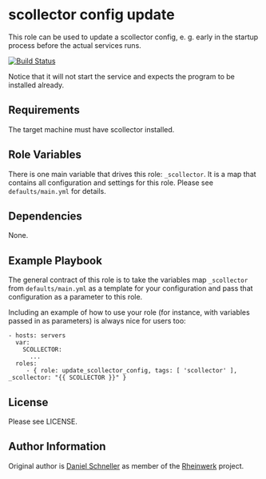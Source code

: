 scollector config update
=========

This role can be used to update a scollector config, e. g. early in the
startup process before the actual services runs.

[![Build Status](https://travis-ci.org/Rheinwerk/ansible-role-update_scollector_config.svg?branch=master)](https://travis-ci.org/Rheinwerk/ansible-role-update_scollector_config)

Notice that it will not start the service and expects the program to be
installed already.

Requirements
------------

The target machine must have scollector installed.

Role Variables
--------------
There is one main variable that drives this role: `_scollector`. It is a map that contains all configuration and settings for this role.
Please see `defaults/main.yml` for details.

Dependencies
------------

None.


Example Playbook
----------------

The general contract of this role is to take the variables map `_scollector` from `defaults/main.yml` as a template for your configuration and pass that configuration as a parameter to this role.

Including an example of how to use your role (for instance, with variables passed in as parameters) is always nice for users too:

    - hosts: servers
      var:
        SCOLLECTOR:
          ...
      roles:
         - { role: update_scollector_config, tags: [ 'scollector' ], _scollector: "{{ SCOLLECTOR }}" }

License
-------

Please see LICENSE.

Author Information
------------------

Original author is [Daniel Schneller](https://github.com/dschneller) as member of the [Rheinwerk](https://github.com/Rheinwerk) project.

